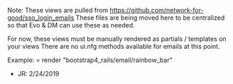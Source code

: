 Note:
These views are pulled from https://github.com/network-for-good/sso_login_emails
These files are being moved here to be centralized so that Evo & DM can use these
as needed.

For now, these views must be manually rendered as partials / templates on your views
There are no ui.nfg methods available for emails at this point.

Example:
= render "bootstrap4_rails/email/rainbow_bar"

- JR: 2/24/2019